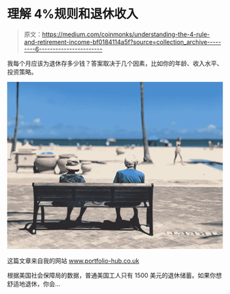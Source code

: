 # 理解 4%规则和退休收入

> 原文：<https://medium.com/coinmonks/understanding-the-4-rule-and-retirement-income-bf0184114a5f?source=collection_archive---------6----------------------->

我每个月应该为退休存多少钱？答案取决于几个因素，比如你的年龄、收入水平、投资策略。

![](img/8e0f284335315ea616e236e90e94c76b.png)

这篇文章来自我的网站 www.portfolio-hub.co.uk

根据美国社会保障局的数据，普通美国工人只有 1500 美元的退休储蓄。如果你想舒适地退休，你会…